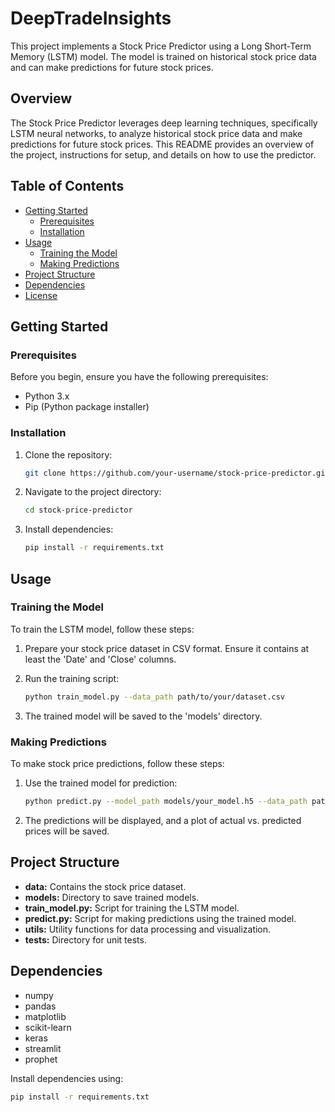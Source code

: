 # DeepTradeInsights


This project implements a Stock Price Predictor using a Long Short-Term Memory (LSTM) model. The model is trained on historical stock price data and can make predictions for future stock prices.

## Overview

The Stock Price Predictor leverages deep learning techniques, specifically LSTM neural networks, to analyze historical stock price data and make predictions for future stock prices. This README provides an overview of the project, instructions for setup, and details on how to use the predictor.

## Table of Contents

- [Getting Started](#getting-started)
  - [Prerequisites](#prerequisites)
  - [Installation](#installation)
- [Usage](#usage)
  - [Training the Model](#training-the-model)
  - [Making Predictions](#making-predictions)
- [Project Structure](#project-structure)
- [Dependencies](#dependencies)
- [License](#license)

## Getting Started

### Prerequisites

Before you begin, ensure you have the following prerequisites:

- Python 3.x
- Pip (Python package installer)

### Installation

1. Clone the repository:

    ```bash
    git clone https://github.com/your-username/stock-price-predictor.git
    ```

2. Navigate to the project directory:

    ```bash
    cd stock-price-predictor
    ```

3. Install dependencies:

    ```bash
    pip install -r requirements.txt
    ```

## Usage

### Training the Model

To train the LSTM model, follow these steps:

1. Prepare your stock price dataset in CSV format. Ensure it contains at least the 'Date' and 'Close' columns.

2. Run the training script:

    ```bash
    python train_model.py --data_path path/to/your/dataset.csv
    ```

3. The trained model will be saved to the 'models' directory.

### Making Predictions

To make stock price predictions, follow these steps:

1. Use the trained model for prediction:

    ```bash
    python predict.py --model_path models/your_model.h5 --data_path path/to/your/test_data.csv
    ```

2. The predictions will be displayed, and a plot of actual vs. predicted prices will be saved.

## Project Structure
- **data:** Contains the stock price dataset.
- **models:** Directory to save trained models.
- **train_model.py:** Script for training the LSTM model.
- **predict.py:** Script for making predictions using the trained model.
- **utils:** Utility functions for data processing and visualization.
- **tests:** Directory for unit tests.

## Dependencies

- numpy
- pandas
- matplotlib
- scikit-learn
- keras
- streamlit
- prophet


Install dependencies using:

```bash
pip install -r requirements.txt
